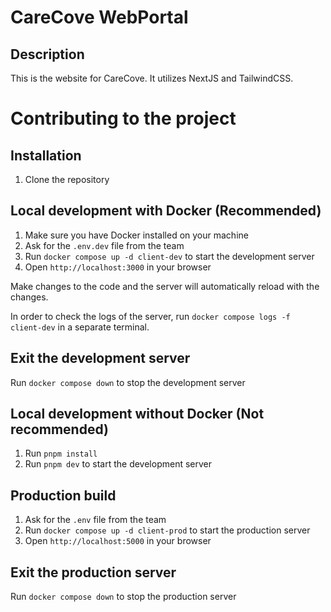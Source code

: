 # CareCove WebPortal

## Description

This is the website for CareCove. It utilizes NextJS and TailwindCSS.

# Contributing to the project

## Installation

1. Clone the repository

## Local development with Docker (Recommended)

1. Make sure you have Docker installed on your machine
2. Ask for the `.env.dev` file from the team
3. Run `docker compose up -d client-dev` to start the development server
4. Open `http://localhost:3000` in your browser

Make changes to the code and the server will automatically reload with the changes.

In order to check the logs of the server, run `docker compose logs -f client-dev` in a separate terminal.

## Exit the development server

Run `docker compose down` to stop the development server


## Local development without Docker (Not recommended)


1. Run `pnpm install`
2. Run `pnpm dev` to start the development server

## Production build

1. Ask for the `.env` file from the team
2. Run `docker compose up -d client-prod` to start the production server
3. Open `http://localhost:5000` in your browser


## Exit the production server

Run `docker compose down` to stop the production server

